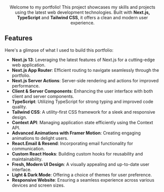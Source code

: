 <!-- Portfolio Header -->
<p align="center">Welcome to my portfolio! This project showcases my skills and projects using the latest web development technologies. Built with <strong>Next.js, TypeScript</strong> and <strong>Tailwind CSS</strong>, it offers a clean and modern user experience.</p>

<!-- Features Section -->
## Features

<p>Here's a glimpse of what I used to build this portfolio:</p>

<ul>
  <li><strong>Next.js 13</strong>: Leveraging the latest features of Next.js for a cutting-edge web application.</li>
  <li><strong>Next.js App Router</strong>: Efficient routing to navigate seamlessly through the portfolio.</li>
  <li><strong>Next.js Server Actions</strong>: Server-side rendering and actions for improved performance.</li>
  <li><strong>Client & Server Components</strong>: Enhancing the user interface with both client and server components.</li>
  <li><strong>TypeScript</strong>: Utilizing TypeScript for strong typing and improved code quality.</li>
  <li><strong>Tailwind CSS</strong>: A utility-first CSS framework for a sleek and responsive design.</li>
  <li><strong>Context API</strong>: Managing application state efficiently using the Context API.</li>
  <li><strong>Advanced Animations with Framer Motion</strong>: Creating engaging animations to delight users.</li>
  <li><strong>React.Email & Resend</strong>: Incorporating email functionality for communication.</li>
  <li><strong>Custom React Hooks</strong>: Building custom hooks for reusability and maintainability.</li>
  <li><strong>Fresh, Modern UI Design</strong>: A visually appealing and up-to-date user interface.</li>
  <li><strong>Light & Dark Mode</strong>: Offering a choice of themes for user preference.</li>
  <li><strong>Responsive Website</strong>: Ensuring a seamless experience across various devices and screen sizes.</li>
</ul>
